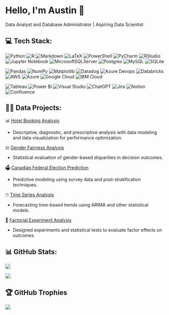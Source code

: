 # Hello, I'm Austin 👋
Data Analyst and Database Administrator | Aspiring Data Scientist
  
## 💻 Tech Stack:
![Python](https://img.shields.io/badge/python-3670A0?style=flat&logo=python&logoColor=ffdd54) 
![R](https://img.shields.io/badge/r-%23276DC3.svg?style=flat&logo=r&logoColor=white) 
![Markdown](https://img.shields.io/badge/markdown-%23000000.svg?style=flat&logo=markdown&logoColor=white) 
![LaTeX](https://img.shields.io/badge/latex-%23008080.svg?style=flat&logo=latex&logoColor=white)
![PowerShell](https://img.shields.io/badge/PowerShell-%235391FE.svg?style=flat&logo=powershell&logoColor=white) 
![PyCharm](https://img.shields.io/badge/pycharm-143?style=flat&logo=pycharm&logoColor=black&color=black&labelColor=green)
![RStudio](https://img.shields.io/badge/RStudio-4285F4?style=flat&logo=rstudio&logoColor=white)
![Jupyter Notebook](https://img.shields.io/badge/jupyter-%23FA0F00.svg?style=flat&logo=jupyter&logoColor=white)
![MicrosoftSQLServer](https://img.shields.io/badge/Microsoft%20SQL%20Server-CC2927?style=flat&logo=microsoft%20sql%20server&logoColor=white) 
![Postgres](https://img.shields.io/badge/postgres-%23316192.svg?style=flat&logo=postgresql&logoColor=white)
![MySQL](https://img.shields.io/badge/mysql-4479A1.svg?style=flat&logo=mysql&logoColor=white) 
![SQLite](https://img.shields.io/badge/sqlite-%2307405e.svg?style=flat&logo=sqlite&logoColor=white) 

![Pandas](https://img.shields.io/badge/pandas-%23150458.svg?style=flat&logo=pandas&logoColor=white) 
![NumPy](https://img.shields.io/badge/numpy-%23013243.svg?style=flat&logo=numpy&logoColor=white)
![Matplotlib](https://img.shields.io/badge/Matplotlib-%23ffffff.svg?style=flat&logo=Matplotlib&logoColor=black)
![Datadog](https://img.shields.io/badge/datadog-%23632CA6.svg?style=flat&logo=datadog&logoColor=white) 
![Azure Devops](https://img.shields.io/badge/Azure_DevOps-0078D7?style=flat&logo=azure-devops&logoColor=white)
![Databricks](https://img.shields.io/badge/Databricks-FF3621?style=flat&logo=Databricks&logoColor=white)
![AWS](https://img.shields.io/badge/AWS-%23FF9900.svg?style=flat&logo=amazon-aws&logoColor=white) 
![Azure](https://img.shields.io/badge/azure-%230072C6.svg?style=flat&logo=microsoftazure&logoColor=white) 
![Google Cloud](https://img.shields.io/badge/GoogleCloud-%234285F4.svg?style=flat&logo=google-cloud&logoColor=white)
![IBM Cloud](https://img.shields.io/badge/IBM%20Cloud-1261FE?style=flat&logo=IBM%20Cloud&logoColor=white)

![Tableau](https://img.shields.io/badge/Tableau-E97627?style=flat&logo=Tableau&logoColor=white)
![Power Bi](https://img.shields.io/badge/power_bi-F2C811?style=flat&logo=powerbi&logoColor=black) 
![Visual Studio](https://img.shields.io/badge/Visual%20Studio-5C2D91.svg?style=flat&logo=visual-studio&logoColor=white)
![ChatGPT](https://img.shields.io/badge/chatGPT-74aa9c?style=flat&logo=openai&logoColor=white)
![Jira](https://img.shields.io/badge/jira-%230A0FFF.svg?style=flat&logo=jira&logoColor=white)
![Notion](https://img.shields.io/badge/Notion-%23000000.svg?style=flat&logo=notion&logoColor=white) 
![Confluence](https://img.shields.io/badge/confluence-%23172BF4.svg?style=flat&logo=confluence&logoColor=white) 





## 👨‍💻 Data Projects:
📊 [Hotel Booking Analysis](https://github.com/austinwjy/hotel-booking)
- Descriptive, diagnostic, and prescriptive analysis with data modeling and data visualization for performance optimization.

⚖ [Gender Fairness Analysis](https://github.com/austinwjy/gender-fairness)
- Statistical evaluation of gender-based disparities in decision outcomes.

🗳 [Canadian Federal Election Prediction](https://github.com/austinwjy/canadian-federal-election)
- Predictive modeling using survey data and post-stratification techniques.

⏱ [Time Series Analysis](https://github.com/austinwjy/time-series-analysis)
- Forecasting time-based trends using ARIMA and other statistical models.

🧪 [Factorial Experiment Analysis](https://github.com/austinwjy/factorial-experiment) 
- Designed experiments and statistical tests to evaluate factor effects on outcomes.


## 📊 GitHub Stats:
![](https://github-readme-stats.vercel.app/api?username=austinwjy&theme=radical&hide_border=false&include_all_commits=false&count_private=false&hide=contribs,prs&rank_icon=github)<br/>

![](https://github-readme-stats.vercel.app/api/top-langs/?username=austinwjy&theme=radical&hide_border=false&include_all_commits=false&count_private=false&layout=donut)

## 🏆 GitHub Trophies
![](https://github-profile-trophy.vercel.app/?username=austinwjy&theme=radical&no-frame=false&no-bg=true&margin-w=4)





